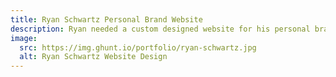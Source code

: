 ```yaml
---
title: Ryan Schwartz Personal Brand Website
description: Ryan needed a custom designed website for his personal brand. I built it in WordPress so he could publish his blog on it as well.
image:
  src: https://img.ghunt.io/portfolio/ryan-schwartz.jpg
  alt: Ryan Schwartz Website Design
---
```

